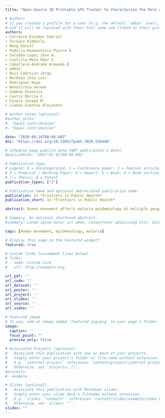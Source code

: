 ```yaml
---
title: "Open-Source 3D Printable GPS Tracker to Characterize the Role of Human Population Movement on Malaria Epidemiology in River Networks: A Proof-of-Concept Study in the Peruvian Amazon "

# Authors
# If you created a profile for a user (e.g. the default `admin` user), write the username (folder name) here
# and it will be replaced with their full name and linked to their profile.
authors:
- Carrasco-Escobar Gabriel
- Fornace Kimberly
- Wong Daniel
- Padilla-Huamantinco Pierre G.
- Saldaña-Lopez Jose A.
- Castillo-Meza Ober E.
- Caballero-Andrade Armando E.
- admin
- Ruiz-Cabrejos Jorge
- Barboza Jose Luis
- Rodriguez Hugo
- Henostroza German
- Gamboa Dionicia
- Castro Marcia C.
- Vinetz Joseph M.
- Llanos-Cuentas Alejandro

# Author notes (optional)
#author_notes:
#- "Equal contribution"
#- "Equal contribution"

date: "2020-09-24T00:00:00Z"
doi: "https://doi.org/10.3389/fpubh.2020.526468"

# Schedule page publish date (NOT publication's date).
#publishDate: "2017-01-01T00:00:00Z"

# Publication type.
# Legend: 0 = Uncategorized; 1 = Conference paper; 2 = Journal article;
# 3 = Preprint / Working Paper; 4 = Report; 5 = Book; 6 = Book section;
# 7 = Thesis; 8 = Patent
publication_types: ["2"]

# Publication name and optional abbreviated publication name.
publication: In *Frontiers in Public Health*
publication_short: In *Frontiers in Public Health*

abstract: Human movement affects malaria epidemiology at multiple geographical levels; however, few studies measure the role of human movement in the Amazon Region due to the challenging conditions and cost of movement tracking technologies. We developed an open-source low-cost 3D printable GPS-tracker and used this technology in a cohort study to characterize the role of human population movement in malaria epidemiology in a rural riverine village in the Peruvian Amazon. In this pilot study of 20 participants (mean age = 40 years old), 45,980 GPS coordinates were recorded over 1 month. Characteristic movement patterns were observed relative to the infection status and occupation of the participants. Applying two analytical animal movement ecology methods, utilization distributions (UDs) and integrated step selection functions (iSSF), we showed contrasting environmental selection and space use patterns according to infection status. These data suggested an important role of human movement in the epidemiology of malaria in the Peruvian Amazon due to high connectivity between villages of the same riverine network, suggesting limitations of current community-based control strategies. We additionally demonstrate the utility of this low-cost technology with movement ecology analysis to characterize human movement in resource-poor environments.

# Summary. An optional shortened abstract.
#summary: Lorem ipsum dolor sit amet, consectetur adipiscing elit. Duis posuere tellus ac convallis placerat. Proin tincidunt magna sed ex sollicitudin condimentum.

tags: [Human movement, epidemiology, malaria]

# Display this page in the Featured widget?
featured: true

# Custom links (uncomment lines below)
# links:
# - name: Custom Link
#   url: http://example.org

url_pdf: ''
url_code: ''
url_dataset: ''
url_poster: ''
url_project: ''
url_slides: ''
url_source: ''
url_video: ''

# Featured image
# To use, add an image named `featured.jpg/png` to your page's folder.
image:
  caption: ''
  focal_point: ""
  preview_only: false

# Associated Projects (optional).
#   Associate this publication with one or more of your projects.
#   Simply enter your project's folder or file name without extension.
#   E.g. `internal-project` references `content/project/internal-project/index.md`.
#   Otherwise, set `projects: []`.
#projects:
#- example

# Slides (optional).
#   Associate this publication with Markdown slides.
#   Simply enter your slide deck's filename without extension.
#   E.g. `slides: "example"` references `content/slides/example/index.md`.
#   Otherwise, set `slides: ""`.
slides: ""
---
```

